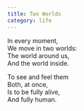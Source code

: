 ```yaml
---
title: Two Worlds
category: life
---
```


In every moment,  
We move in two worlds:  
The world around us,  
And the world inside.

To see and feel them  
Both, at once,  
Is to be fully  alive,  
And fully human.
